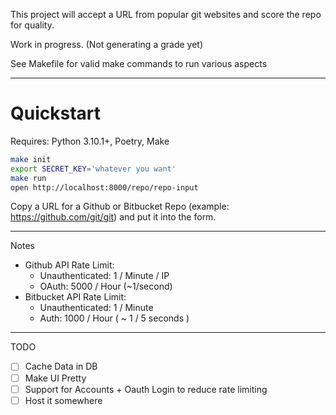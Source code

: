 This project will accept a URL from popular git websites and score the repo for quality.

Work in progress. (Not generating a grade yet)

See Makefile for valid make commands to run various aspects

----

# Quickstart

Requires: Python 3.10.1+, Poetry, Make

```bash
make init
export SECRET_KEY='whatever you want'
make run
open http://localhost:8000/repo/repo-input
```

Copy a URL for a Github or Bitbucket Repo (example: <https://github.com/git/git>) and put it into the form.

----

Notes

- Github API Rate Limit:
    - Unauthenticated: 1 / Minute / IP
    - OAuth: 5000 / Hour (~1/second)
- Bitbucket API Rate Limit:
    - Unauthenticated: 1 / Minute
    - Auth: 1000 / Hour ( ~ 1 / 5 seconds )

----

TODO

- [ ] Cache Data in DB
- [ ] Make UI Pretty
- [ ] Support for Accounts + Oauth Login to reduce rate limiting
- [ ] Host it somewhere
